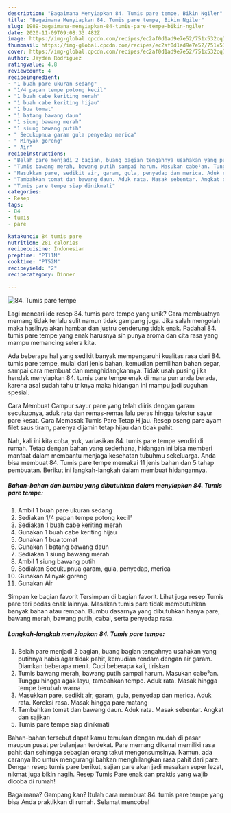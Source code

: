 ```yaml
---
description: "Bagaimana Menyiapkan 84. Tumis pare tempe, Bikin Ngiler"
title: "Bagaimana Menyiapkan 84. Tumis pare tempe, Bikin Ngiler"
slug: 1989-bagaimana-menyiapkan-84-tumis-pare-tempe-bikin-ngiler
date: 2020-11-09T09:08:33.482Z
image: https://img-global.cpcdn.com/recipes/ec2af0d1ad9e7e52/751x532cq70/84-tumis-pare-tempe-foto-resep-utama.jpg
thumbnail: https://img-global.cpcdn.com/recipes/ec2af0d1ad9e7e52/751x532cq70/84-tumis-pare-tempe-foto-resep-utama.jpg
cover: https://img-global.cpcdn.com/recipes/ec2af0d1ad9e7e52/751x532cq70/84-tumis-pare-tempe-foto-resep-utama.jpg
author: Jayden Rodriguez
ratingvalue: 4.8
reviewcount: 4
recipeingredient:
- "1 buah pare ukuran sedang"
- "1/4 papan tempe potong kecil"
- "1 buah cabe keriting merah"
- "1 buah cabe keriting hijau"
- "1 bua tomat"
- "1 batang bawang daun"
- "1 siung bawang merah"
- "1 siung bawang putih"
- " Secukupnua garam gula penyedap merica"
- " Minyak goreng"
- " Air"
recipeinstructions:
- "Belah pare menjadi 2 bagian, buang bagian tengahnya usahakan yang putihnya habis agar tidak pahit, kemudian rendam dengan air garam. Diamkan beberapa menit. Cuci beberapa kali, tiriskan"
- "Tumis bawang merah, bawang putih sampai harum. Masukan cabe²an. Tunggu hingga agak layu, tambahkan tempe. Aduk rata. Masak hingga tempe berubah warna"
- "Masukkan pare, sedikit air, garam, gula, penyedap dan merica. Aduk rata. Koreksi rasa. Masak hingga pare matang"
- "Tambahkan tomat dan bawang daun. Aduk rata. Masak sebentar. Angkat dan sajikan"
- "Tumis pare tempe siap dinikmati"
categories:
- Resep
tags:
- 84
- tumis
- pare

katakunci: 84 tumis pare 
nutrition: 281 calories
recipecuisine: Indonesian
preptime: "PT11M"
cooktime: "PT52M"
recipeyield: "2"
recipecategory: Dinner

---
```



![84. Tumis pare tempe](https://img-global.cpcdn.com/recipes/ec2af0d1ad9e7e52/751x532cq70/84-tumis-pare-tempe-foto-resep-utama.jpg)

Lagi mencari ide resep 84. tumis pare tempe yang unik? Cara membuatnya memang tidak terlalu sulit namun tidak gampang juga. Jika salah mengolah maka hasilnya akan hambar dan justru cenderung tidak enak. Padahal 84. tumis pare tempe yang enak harusnya sih punya aroma dan cita rasa yang mampu memancing selera kita.

Ada beberapa hal yang sedikit banyak mempengaruhi kualitas rasa dari 84. tumis pare tempe, mulai dari jenis bahan, kemudian pemilihan bahan segar, sampai cara membuat dan menghidangkannya. Tidak usah pusing jika hendak menyiapkan 84. tumis pare tempe enak di mana pun anda berada, karena asal sudah tahu triknya maka hidangan ini mampu jadi suguhan spesial.

Cara Membuat Campur sayur pare yang telah diiris dengan garam secukupnya, aduk rata dan remas-remas lalu peras hingga tekstur sayur pare kesat. Cara Memasak Tumis Pare Tetap Hijau. Resep oseng pare ayam filet saus tiram, parenya dijamin tetap hijau dan tidak pahit.


Nah, kali ini kita coba, yuk, variasikan 84. tumis pare tempe sendiri di rumah. Tetap dengan bahan yang sederhana, hidangan ini bisa memberi manfaat dalam membantu menjaga kesehatan tubuhmu sekeluarga. Anda bisa membuat 84. Tumis pare tempe memakai 11 jenis bahan dan 5 tahap pembuatan. Berikut ini langkah-langkah dalam membuat hidangannya.

<!--inarticleads1-->

##### Bahan-bahan dan bumbu yang dibutuhkan dalam menyiapkan 84. Tumis pare tempe:

1. Ambil 1 buah pare ukuran sedang
1. Sediakan 1/4 papan tempe potong kecil²
1. Sediakan 1 buah cabe keriting merah
1. Gunakan 1 buah cabe keriting hijau
1. Gunakan 1 bua tomat
1. Gunakan 1 batang bawang daun
1. Sediakan 1 siung bawang merah
1. Ambil 1 siung bawang putih
1. Sediakan  Secukupnua garam, gula, penyedap, merica
1. Gunakan  Minyak goreng
1. Gunakan  Air


Simpan ke bagian favorit Tersimpan di bagian favorit. Lihat juga resep Tumis pare teri pedas enak lainnya. Masakan tumis pare tidak membutuhkan banyak bahan atau rempah. Bumbu dasarnya yang dibutuhkan hanya pare, bawang merah, bawang putih, cabai, serta penyedap rasa. 

<!--inarticleads2-->

##### Langkah-langkah menyiapkan 84. Tumis pare tempe:

1. Belah pare menjadi 2 bagian, buang bagian tengahnya usahakan yang putihnya habis agar tidak pahit, kemudian rendam dengan air garam. Diamkan beberapa menit. Cuci beberapa kali, tiriskan
1. Tumis bawang merah, bawang putih sampai harum. Masukan cabe²an. Tunggu hingga agak layu, tambahkan tempe. Aduk rata. Masak hingga tempe berubah warna
1. Masukkan pare, sedikit air, garam, gula, penyedap dan merica. Aduk rata. Koreksi rasa. Masak hingga pare matang
1. Tambahkan tomat dan bawang daun. Aduk rata. Masak sebentar. Angkat dan sajikan
1. Tumis pare tempe siap dinikmati


Bahan-bahan tersebut dapat kamu temukan dengan mudah di pasar maupun pusat perbelanjaan terdekat. Pare memang dikenal memiliki rasa pahit dan sehingga sebagian orang takut mengonsumsinya. Namun, ada caranya lho untuk mengurangi bahkan menghilangkan rasa pahit dari pare. Dengan resep tumis pare berikut, sajian pare akan jadi masakan super lezat, nikmat juga bikin nagih. Resep Tumis Pare enak dan praktis yang wajib dicoba di rumah! 

Bagaimana? Gampang kan? Itulah cara membuat 84. tumis pare tempe yang bisa Anda praktikkan di rumah. Selamat mencoba!
